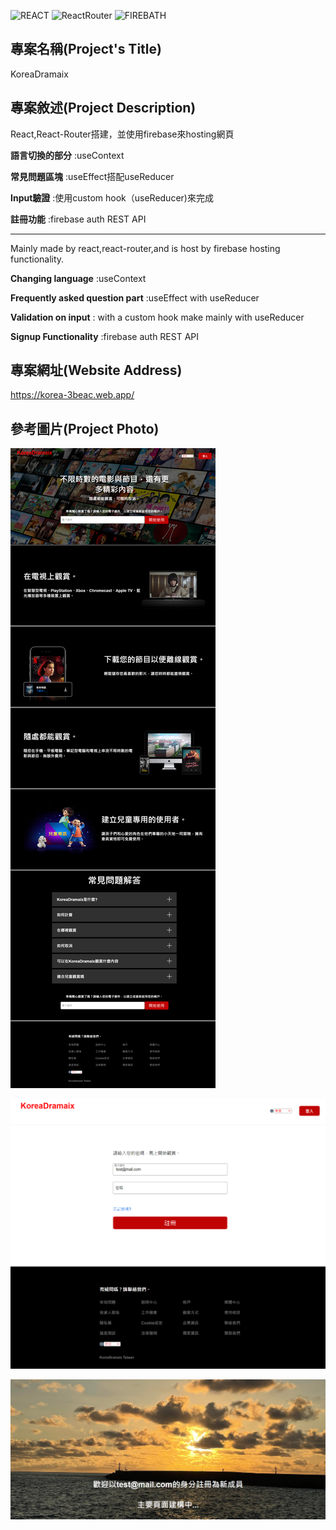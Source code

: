 ![REACT](https://img.shields.io/badge/-React%5E18.0.0-blue)
![ReactRouter](https://img.shields.io/badge/-React--router%5E6.3.0-blue)
![FIREBATH](https://img.shields.io/badge/-FirebaseAuthRESTAPI-RED)


## 專案名稱(Project's Title)

KoreaDramaix

## 專案敘述(Project Description)


React,React-Router搭建，並使用firebase來hosting網頁<br>

**語言切換的部分** :useContext<br>

**常見問題區塊** :useEffect搭配useReducer<br>

**Input驗證** :使用custom hook（useReducer)來完成<br>

**註冊功能** :firebase auth REST API

---

Mainly made by react,react-router,and is host by firebase hosting functionality.<br>

**Changing language** :useContext<br>

**Frequently asked question part** :useEffect with useReducer<br>

**Validation on input** : with a custom hook make mainly with useReducer<br>

**Signup Functionality** :firebase auth REST API


## 專案網址(Website Address)

https://korea-3beac.web.app/


## 參考圖片(Project Photo)

![PROJECT PHOTO](https://github.com/Razieldu/KoreaDramaix/raw/main/projectPhoto/korea-3beac.web.app1.png)

![PROJECT PHOTO](https://github.com/Razieldu/KoreaDramaix/raw/main/projectPhoto/korea-3beac.web.app2.png)

![PROJECT PHOTO](https://github.com/Razieldu/KoreaDramaix/raw/main/projectPhoto/korea-3beac.web.app3.png)


<!-- ## 參考視頻(Project Video)

待補 -->